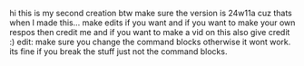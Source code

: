 hi this is my second creation btw make sure the version is 24w11a cuz thats when I made this... make edits if you want and if you want to make your own respos then credit me and if you want to make a vid on this also give credit :)
edit: make sure you change the command blocks otherwise it wont work. its fine if you break the stuff just not the command blocks.
